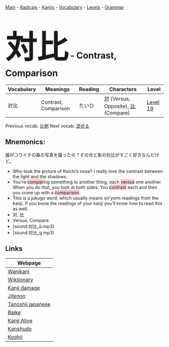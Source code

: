 <style> bigfont {font-size: 100px}</style>
[Main](../README.md) -
[Radicals](../radicals.md) -
[Kanjis](../kanjis.md) -
[Vocabulary](../vocabulary.md) -
[Levels](../levels.md) -
[Grammar](../grammar.md)
# <bigfont> 対比</bigfont> - Contrast, Comparison 

| Vocabulary | Meanings | Reading | Characters | Level |
| --- | --- | --- | --- | --- |
| 対比 | Contrast, Comparison | たいひ |  [対](../kanjis/対.md) (Versus, Opposite), [比](../kanjis/比.md) (Compare) | [Level 19](../levels/wk_level19.md) |

Previous vocab: [比例](比例.md) Next vocab: [混ぜる](混ぜる.md) 

## Mnemonics:
誰がコウイチの鼻の写真を撮ったの？その光と影の対比がすごく好きなんだけど。
* Who took the picture of Koichi’s nose? I really love the contrast between the light and the shadows.
* You're <span style="background-color:#ffcccb"> compar</span>ing something to another thing, each <span style="background-color:#ffcccb"> versus</span> one another. When you do that, you look at both sides. You <span style="background-color:#ffcccb"> contrast</span> each and then you come up with a <span style="background-color:#ffcccb"> comparison</span>.
* This is a jukugo word, which usually means on'yomi readings from the kanji. If you know the readings of your kanji you'll know how to read this as well.
* 対, 比
* Versus, Compare
* [sound:対比_b.mp3]
* [sound:対比_g.mp3]


## Links 

| Webpage |
| --- |
| [Wanikani          ](https://www.wanikani.com/kanji/対比) |
| [Wiktionary        ](https://en.wiktionary.org/wiki/対比) |
| [Kanji damage      ](http://www.kanjidamage.com/kanji/search?utf8=✓&q=対比) |
| [Jitenon           ](https://jitenon.com/kanji/対比) |
| [Tanoshii japanese ](https://www.tanoshiijapanese.com/dictionary/kanji.cfm?k=対比) |
| [Baike             ](https://baike.baidu.com/item/対比) |
| [Kanji Alive       ](https://app.kanjialive.com/対比) |
| [Kanshudo          ](https://www.kanshudo.com/searchmn?q=対比) |
| [Koohii            ](https://kanji.koohii.com/study/kanji/対比) |
